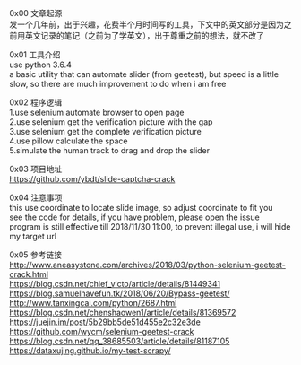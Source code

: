 0x00 文章起源  
发一个几年前，出于兴趣，花费半个月时间写的工具，下文中的英文部分是因为之前用英文记录的笔记（之前为了学英文），出于尊重之前的想法，就不改了

0x01 工具介绍  
use python 3.6.4  
a basic utility that can automate slider (from geetest), but speed is a little slow, so there are much improvement to do when i am free

0x02 程序逻辑  
1.use selenium automate browser to open page  
2.use selenium get the verification picture with the gap  
3.use selenium get the complete verification picture  
4.use pillow calculate the space  
5.simulate the human track to drag and drop the slider

0x03 项目地址  
https://github.com/ybdt/slide-captcha-crack

0x04 注意事项  
this use coordinate to locate slide image, so adjust coordinate to fit you  
see the code for details, if you have problem, please open the issue  
program is still effective till 2018/11/30 11:00, to prevent illegal use, i will hide my target url

0x05 参考链接  
http://www.aneasystone.com/archives/2018/03/python-selenium-geetest-crack.html  
https://blog.csdn.net/chief_victo/article/details/81449341  
https://blog.samuelhavefun.tk/2018/06/20/Bypass-geetest/  
http://www.tanxingcai.com/python/2687.html  
https://blog.csdn.net/chenshaowen1/article/details/81369572  
https://juejin.im/post/5b29bb5de51d455e2c32e3de  
https://github.com/wycm/selenium-geetest-crack  
https://blog.csdn.net/qq_38685503/article/details/81187105  
https://dataxujing.github.io/my-test-scrapy/
